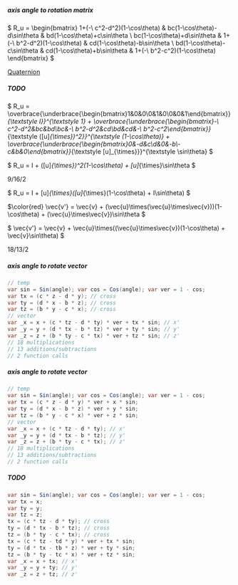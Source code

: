 ##### axis angle to rotation matrix

$ R_u = \begin{bmatrix} 1+(-\ c^2-d^2)(1-\cos\theta) & bc(1-\cos\theta)-d\sin\theta & bd(1-\cos\theta)+c\sin\theta \\ bc(1-\cos\theta)+d\sin\theta & 1+(-\ b^2-d^2)(1-\cos\theta) & cd(1-\cos\theta)-b\sin\theta \\ bd(1-\cos\theta)-c\sin\theta & cd(1-\cos\theta)+b\sin\theta & 1+(-\ b^2-c^2)(1-\cos\theta) \end{bmatrix} $

[Quaternion](Quaternion.md)

##### TODO

$ R_u = \overbrace{\underbrace{\begin{bmatrix}1&0&0\\0&1&0\\0&0&1\end{bmatrix}}_{\textstyle I}}^{\textstyle 1} + \overbrace{\underbrace{\begin{bmatrix}-\ c^2-d^2&bc&bd\\bc&-\ b^2-d^2&cd\\bd&cd&-\ b^2-c^2\end{bmatrix}}_{\textstyle ([u]_{\times})^2}}^{\textstyle (1-\cos\theta)} + \overbrace{\underbrace{\begin{bmatrix}0&-d&c\\d&0&-b\\-c&b&0\end{bmatrix}}_{\textstyle [u]_{\times}}}^{\textstyle \sin\theta} $

$ R_u = I + ([u]_{\times})^2(1-\cos\theta) + [u]_{\times}\sin\theta $

9/16/2

$ R_u = I + [u]_{\times}([u]_{\times}(1-\cos\theta) + I\sin\theta) $

$\color{red} \vec{v'} = \vec{v} + (\vec{u}\times(\vec{u}\times\vec{v}))(1-\cos\theta) + (\vec{u}\times\vec{v})\sin\theta $

$ \vec{v'} = \vec{v} + \vec{u}\times((\vec{u}\times\vec{v})(1-\cos\theta) + \vec{v}\sin\theta) $

18/13/2

##### axis angle to rotate vector

```csharp
// temp
var sin = Sin(angle); var cos = Cos(angle); var ver = 1 - cos;
var tx = (c * z - d * y); // cross
var ty = (d * x - b * z); // cross
var tz = (b * y - c * x); // cross
// vector
var _x = x + (c * tz - d * ty) * ver + tx * sin; // x'
var _y = y + (d * tx - b * tz) * ver + ty * sin; // y'
var _z = z + (b * ty - c * tx) * ver + tz * sin; // z'
// 18 multiplications
// 13 additions/subtractions
// 2 function calls
```

##### axis angle to rotate vector

```csharp
// temp
var sin = Sin(angle); var cos = Cos(angle); var ver = 1 - cos;
var tx = (c * z - d * y) * ver + x * sin;
var ty = (d * x - b * z) * ver + y * sin;
var tz = (b * y - c * x) * ver + z * sin;
// vector
var _x = x + (c * tz - d * ty); // x'
var _y = y + (d * tx - b * tz); // y'
var _z = z + (b * ty - c * tx); // z'
// 18 multiplications
// 13 additions/subtractions
// 2 function calls
```

##### TODO

```csharp
var sin = Sin(angle); var cos = Cos(angle); var ver = 1 - cos;
var tx = x;
var ty = y;
var tz = z;
tx = (c * tz - d * ty); // cross
ty = (d * tx - b * tz); // cross
tz = (b * ty - c * tx); // cross
tx = (c * tz - td * y) * ver + tx * sin;
ty = (d * tx - tb * z) * ver + ty * sin;
tz = (b * ty - tc * x) * ver + tz * sin;
var _x = x + tx; // x'
var _y = y + ty; // y'
var _z = z + tz; // z'
```

